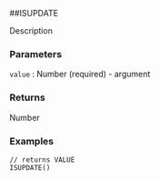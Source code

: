 ##ISUPDATE

Description

### Parameters
`value` : Number (required) - argument

### Returns
Number

### Examples
```
// returns VALUE
ISUPDATE()
```